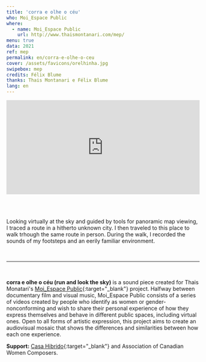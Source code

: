 ```yaml
---
title: 'corra e olhe o céu'
who: Moi_Espace Public
where: 
  - name: Moi_Espace Public
    url: http://www.thaismontanari.com/mep/
menu: true
data: 2021
ref: mep
permalink: en/corra-e-olhe-o-ceu
cover: /assets/favicons/orelhinha.jpg
swipebox: mep
credits: Félix Blume
thanks: Thais Montanari e Félix Blume 
lang: en
---
```



<div style="padding:48.75% 0 0 0;position:relative;"><iframe src="https://player.vimeo.com/video/556891920?badge=0&autopause=0&player_id=0&app_id=58479/embed" allow="autoplay; fullscreen; picture-in-picture" allowfullscreen frameborder="0" style="position:absolute;top:0;left:0;width:100%;height:100%;"></iframe></div>

<br><br>

Looking virtually at the sky and guided by tools for panoramic map viewing, I traced a route in a hitherto unknown city. I then traveled to this place to walk trhough the same route in person. During the walk, I recorded the sounds of my footsteps and an eerily familiar environment. 

<br>

---

<br>

**corra e olhe o céu (run and look the sky)** is a sound piece created for Thais Monatari's [Moi_Espace Public](http://www.thaismontanari.com/mep/){:target="_blank"} project. Halfway between documentary film and visual music, Moi_Espace Public consists of a series of videos created by people who identify as women or gender-nonconforming and wish to share their personal experience of how they express themselves and behave in different public spaces, including virtual ones. Open to all forms of artistic expression, this project aims to create an audiovisual mosaic that shows the differences and similarities between how each one experience.


**Support:**
[Casa Hibrido](https://www.instagram.com/casahibrido/){:target="_blank"} and Association of Canadian Women Composers.
